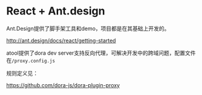 # React + Ant.design

Ant.Design提供了脚手架工具和demo，项目都是在其基础上开发的。

http://ant.design/docs/react/getting-started

atool提供了dora dev server支持反向代理，可解决开发中的跨域问题，配置文件在``/proxy.config.js``

规则定义见：

https://github.com/dora-js/dora-plugin-proxy
